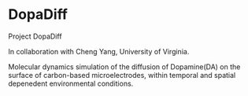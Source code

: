 # DopaDiff
Project DopaDiff

In collaboration with Cheng Yang, University of Virginia.

Molecular dynamics simulation of the diffusion of Dopamine(DA) on the surface of carbon-based microelectrodes, within temporal and spatial depenedent environmental conditions.
